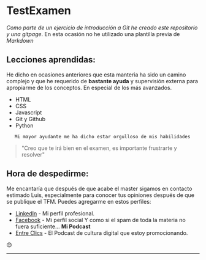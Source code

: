 # TestExamen

 _Como parte de un ejercicio de introducción a Git he creado este repositorio y una gitpage_. 
 En esta ocasión no he utilizado una plantilla previa de _Markdown_
## Lecciones aprendidas:  

He dicho en ocasiones anteriores que esta manteria ha sido un camino complejo y que he requerido de **bastante ayuda** y supervisión externa para apropiarme de los conceptos. En especial de los más avanzados. 

 * HTML
 * CSS
 * Javascript
 * Git y Github
 * Python
 
```
   Mi mayor ayudante me ha dicho estar orgulloso de mis habilidades

```
> "Creo que te irá bien en el examen, es importante frustrarte y resolver"
>

## Hora de despedirme: 

 Me encantaría que después de que acabe el master sigamos en contacto estimado Luis, especialmente para conocer tus opiniones después de que se publique el TFM. Puedes agregarme en estos perfiles: 
 
* [LinkedIn](https://www.linkedin.com/in/lindapatinocardenas/) - Mi perfil profesional.
* [Facebook](https://www.facebook.com/lindapatcar) - Mi perfil social 
 Y como si el spam de toda la materia no fuera suficiente... **Mi Podcast**
* [Entre Clics](https://www.spreaker.com/show/entre-clics) - El Podcast de cultura digital que estoy promocionando. 


 😊

---

